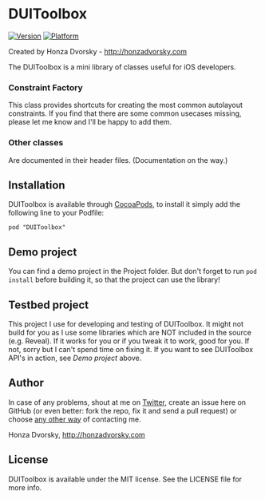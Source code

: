 # DUIToolbox

[![Version](http://cocoapod-badges.herokuapp.com/v/DUIToolbox/badge.png)](http://cocoadocs.org/docsets/DUIToolbox)
[![Platform](http://cocoapod-badges.herokuapp.com/p/DUIToolbox/badge.png)](http://cocoadocs.org/docsets/DUIToolbox)

Created by Honza Dvorsky - http://honzadvorsky.com

The DUIToolbox is a mini library of classes useful for iOS developers.

### Constraint Factory
This class provides shortcuts for creating the most common autolayout constraints. If you find that there are some common usecases missing, please let me know and I'll be happy to add them.

### Other classes
Are documented in their header files. (Documentation on the way.)

## Installation

DUIToolbox is available through [CocoaPods](http://cocoapods.org), to install
it simply add the following line to your Podfile:

    pod "DUIToolbox"

## Demo project

You can find a demo project in the Project folder. But don't forget to run `pod install` before building it, so that the project can use the library!

## Testbed project

This project I use for developing and testing of DUIToolbox. It might not build for you as I use some libraries which are NOT included in the source (e.g. Reveal). If it works for you or if you tweak it to work, good for you. If not, sorry but I can't spend time on fixing it. If you want to see DUIToolbox API's in action, see *Demo project* above.

## Author

In case of any problems, shout at me on [Twitter](http://twitter.com/czechboy0), create an issue here on GitHub (or even better: fork the repo, fix it and send a pull request) or choose [any other way](http://honzadvorsky.com/contact) of contacting me.

Honza Dvorsky, http://honzadvorsky.com

## License

DUIToolbox is available under the MIT license. See the LICENSE file for more info.

